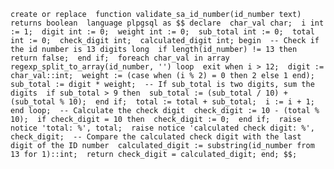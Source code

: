 `create or replace  function validate_sa_id_number(id_number text)  returns boolean  language plpgsql as $$ declare  char_val char;  i int := 1;  digit int := 0;  weight int := 0;  sub_total int := 0;  total int := 0;  check_digit int;  calculated_digit int; begin  -- Check if the id number is 13 digits long  if length(id_number) != 13 then  return false;  end if;  foreach char_val in array regexp_split_to_array(id_number, '') loop  exit when i > 12;  digit := char_val::int;  weight := (case when (i % 2) = 0 then 2 else 1 end);  sub_total := digit * weight;  -- If sub_total is two digits, sum the digits  if sub_total > 9 then  sub_total := (sub_total / 10) + (sub_total % 10);  end if;  total := total + sub_total;  i := i + 1;  end loop;  -- Calculate the check digit  check_digit := 10 - (total % 10);  if check_digit = 10 then  check_digit := 0;  end if;  raise notice 'total: %', total;  raise notice 'calculated check digit: %', check_digit;  -- Compare the calculated check digit with the last digit of the ID number  calculated_digit := substring(id_number from 13 for 1)::int;  return check_digit = calculated_digit; end; $$;`
